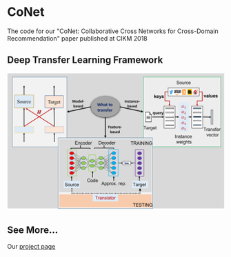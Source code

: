 # CoNet

The code for our "CoNet: Collaborative Cross Networks for Cross-Domain Recommendation" paper published at CIKM 2018 


## Deep Transfer Learning Framework 
![Framework](/image/TransDL.png "DeepTL")




## See More... 

Our [project page](https://njuhugn.github.io/research-conet.html)